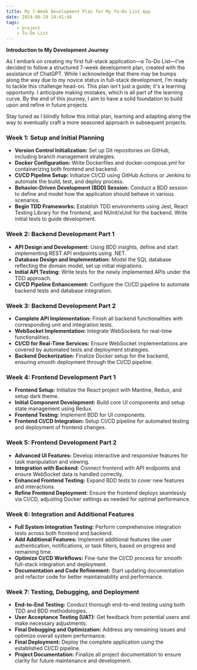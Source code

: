 ```yaml
---
title: My 7-Week Development Plan for My To-Do List App
date: 2024-06-19 14:41:44
tags:
    - project
    - To-Do List
---
```


**Introduction to My Development Journey**

As I embark on creating my first full-stack application—a To-Do List—I've decided to follow a structured 7-week development plan, created with the assistance of ChatGPT. While I acknowledge that there may be bumps along the way due to my novice status in full-stack development, I’m ready to tackle this challenge head-on. This plan isn't just a guide; it's a learning opportunity. I anticipate making mistakes, which is all part of the learning curve. By the end of this journey, I aim to have a solid foundation to build upon and refine in future projects.

Stay tuned as I blindly follow this initial plan, learning and adapting along the way to eventually craft a more seasoned approach in subsequent projects.

### Week 1: Setup and Initial Planning

-   **Version Control Initialization:** Set up Git repositories on GitHub, including branch management strategies.
-   **Docker Configuration:** Write Dockerfiles and docker-compose.yml for containerizing both frontend and backend.
-   **CI/CD Pipeline Setup:** Initialize CI/CD using GitHub Actions or Jenkins to automate the build, test, and deploy process.
-   **Behavior-Driven Development (BDD) Session:** Conduct a BDD session to define and model how the application should behave in various scenarios.
-   **Begin TDD Frameworks:** Establish TDD environments using Jest, React Testing Library for the frontend, and NUnit/xUnit for the backend. Write initial tests to guide development.

### Week 2: Backend Development Part 1

-   **API Design and Development:** Using BDD insights, define and start implementing REST API endpoints using .NET.
-   **Database Design and Implementation:** Model the SQL database reflecting the domain model, set up initial migrations.
-   **Initial API Testing:** Write tests for the newly implemented APIs under the TDD approach.
-   **CI/CD Pipeline Enhancement:** Configure the CI/CD pipeline to automate backend tests and database integration.

### Week 3: Backend Development Part 2

-   **Complete API Implementation:** Finish all backend functionalities with corresponding unit and integration tests.
-   **WebSocket Implementation:** Integrate WebSockets for real-time functionalities.
-   **CI/CD for Real-Time Services:** Ensure WebSocket implementations are covered by automated tests and deployment strategies.
-   **Backend Dockerization:** Finalize Docker setup for the backend, ensuring smooth deployment through the CI/CD pipeline.

### Week 4: Frontend Development Part 1

-   **Frontend Setup:** Initialize the React project with Mantine, Redux, and setup dark theme.
-   **Initial Component Development:** Build core UI components and setup state management using Redux.
-   **Frontend Testing:** Implement BDD for UI components.
-   **Frontend CI/CD Integration:** Setup CI/CD pipeline for automated testing and deployment of frontend changes.

### Week 5: Frontend Development Part 2

-   **Advanced UI Features:** Develop interactive and responsive features for task manipulation and viewing.
-   **Integration with Backend:** Connect frontend with API endpoints and ensure WebSocket data is handled correctly.
-   **Enhanced Frontend Testing:** Expand BDD tests to cover new features and interactions.
-   **Refine Frontend Deployment:** Ensure the frontend deploys seamlessly via CI/CD, adjusting Docker settings as needed for optimal performance.

### Week 6: Integration and Additional Features

-   **Full System Integration Testing:** Perform comprehensive integration tests across both frontend and backend.
-   **Add Additional Features:** Implement additional features like user authentication, notifications, or task filters, based on progress and remaining time.
-   **Optimize CI/CD Workflows:** Fine-tune the CI/CD process for smooth full-stack integration and deployment.
-   **Documentation and Code Refinement:** Start updating documentation and refactor code for better maintainability and performance.

### Week 7: Testing, Debugging, and Deployment

-   **End-to-End Testing:** Conduct thorough end-to-end testing using both TDD and BDD methodologies.
-   **User Acceptance Testing (UAT):** Get feedback from potential users and make necessary adjustments.
-   **Final Debugging and Optimization:** Address any remaining issues and optimize overall system performance.
-   **Final Deployment:** Deploy the complete application using the established CI/CD pipeline.
-   **Project Documentation:** Finalize all project documentation to ensure clarity for future maintenance and development.
